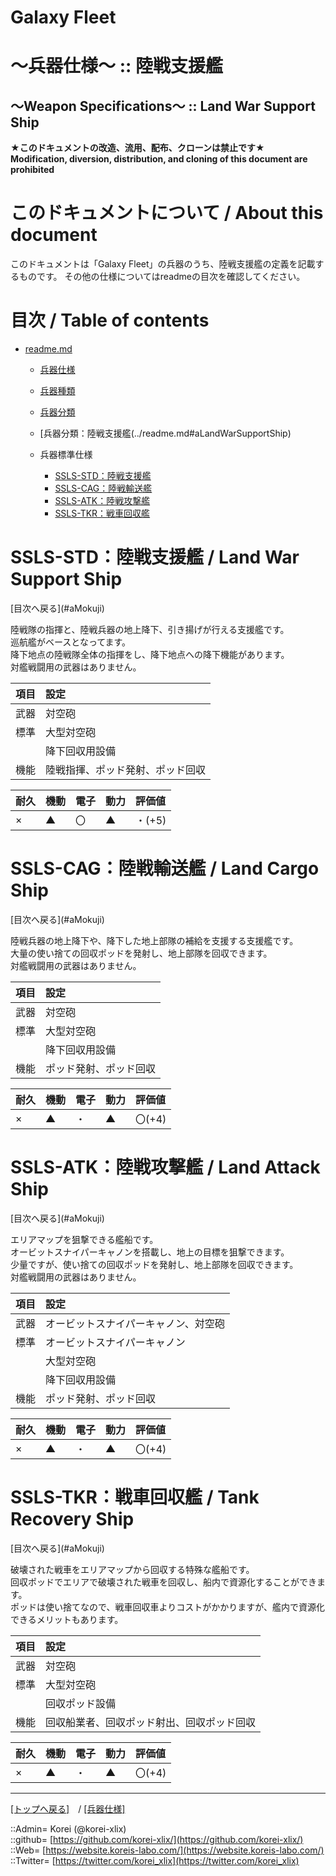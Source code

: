 # Galaxy Fleet
  
<h1>～兵器仕様～ :: 陸戦支援艦</h1>  
<h2>～Weapon Specifications～ :: Land War Support Ship</h2>  
  

**★このドキュメントの改造、流用、配布、クローンは禁止です★**  
    **Modification, diversion, distribution, and cloning of this document are prohibited**  
  

<h1 id="aHowto">このドキュメントについて / About this document</h1>  
このドキュメントは「Galaxy Fleet」の兵器のうち、陸戦支援艦の定義を記載するものです。  
その他の仕様についてはreadmeの目次を確認してください。  
  





<h1 id="aMokuji">目次 / Table of contents</h1>  

* [readme.md](/readme.md)
  * [兵器仕様](../readme.md)
  * [兵器種類](../../strategypart/readme.md#aUnitKind)
  * [兵器分類](../readme.md#aUnitClass)

  * [兵器分類：陸戦支援艦(../readme.md#aLandWarSupportShip)

  * 兵器標準仕様
    * [SSLS-STD：陸戦支援艦](#aLandWarSupportShip)
    * [SSLS-CAG：陸戦輸送艦](#aLandCargoShip)
    * [SSLS-ATK：陸戦攻撃艦](#aLandAttackShip)
    * [SSLS-TKR：戦車回収艦](#aTankRecoveryShip)
  





<h1 id="aLandWarSupportShip">SSLS-STD：陸戦支援艦 / Land War Support Ship</h1>  
  [目次へ戻る](#aMokuji)  
  

陸戦隊の指揮と、陸戦兵器の地上降下、引き揚げが行える支援艦です。  
巡航艦がベースとなってます。  
降下地点の陸戦隊全体の指揮をし、降下地点への降下機能があります。  
対艦戦闘用の武器はありません。  

|項目  |設定  |
|:--|:--|
|武器  |対空砲  |
|標準  |大型対空砲  |
|      |降下回収用設備  |
|機能  |陸戦指揮、ポッド発射、ポッド回収  |

|耐久  |機動  |電子  |動力  |評価値    |
|:--|:--|:--|:--|:--|
| ×   | ▲   | 〇   | ▲   | ・(+5)   |
  





<h1 id="aLandCargoShip">SSLS-CAG：陸戦輸送艦 / Land Cargo Ship</h1>  
  [目次へ戻る](#aMokuji)  
  

陸戦兵器の地上降下や、降下した地上部隊の補給を支援する支援艦です。  
大量の使い捨ての回収ポッドを発射し、地上部隊を回収できます。  
対艦戦闘用の武器はありません。  

|項目  |設定  |
|:--|:--|
|武器  |対空砲  |
|標準  |大型対空砲  |
|      |降下回収用設備  |
|機能  |ポッド発射、ポッド回収  |

|耐久  |機動  |電子  |動力  |評価値    |
|:--|:--|:--|:--|:--|
| ×   | ▲   | ・   | ▲   | 〇(+4)   |
  





<h1 id="aLandAttackShip">SSLS-ATK：陸戦攻撃艦 / Land Attack Ship</h1>  
  [目次へ戻る](#aMokuji)  
  

エリアマップを狙撃できる艦船です。  
オービットスナイパーキャノンを搭載し、地上の目標を狙撃できます。  
少量ですが、使い捨ての回収ポッドを発射し、地上部隊を回収できます。  
対艦戦闘用の武器はありません。  

|項目  |設定  |
|:--|:--|
|武器  |オービットスナイパーキャノン、対空砲  |
|標準  |オービットスナイパーキャノン  |
|      |大型対空砲  |
|      |降下回収用設備  |
|機能  |ポッド発射、ポッド回収  |

|耐久  |機動  |電子  |動力  |評価値    |
|:--|:--|:--|:--|:--|
| ×   | ▲   | ・   | ▲   | 〇(+4)   |
  





<h1 id="aTankRecoveryShip">SSLS-TKR：戦車回収艦 / Tank Recovery Ship</h1>  
  [目次へ戻る](#aMokuji)  
  

破壊された戦車をエリアマップから回収する特殊な艦船です。  
回収ポッドでエリアで破壊された戦車を回収し、船内で資源化することができます。  
ポッドは使い捨てなので、戦車回収車よりコストがかかりますが、艦内で資源化できるメリットもあります。  

|項目  |設定  |
|:--|:--|
|武器  |対空砲  |
|標準  |大型対空砲  |
|      |回収ポッド設備  |
|機能  |回収船業者、回収ポッド射出、回収ポッド回収  |

|耐久  |機動  |電子  |動力  |評価値    |
|:--|:--|:--|:--|:--|
| ×   | ▲   | ・   | ▲   | 〇(+4)   |
  





***
[[トップへ戻る]](/readme.md)　/
[[兵器仕様]](/unit/readme.md)  
  
::Admin= Korei (@korei-xlix)  
::github= [https://github.com/korei-xlix/](https://github.com/korei-xlix/)  
::Web= [https://website.koreis-labo.com/](https://website.koreis-labo.com/)  
::Twitter= [https://twitter.com/korei_xlix](https://twitter.com/korei_xlix)  

